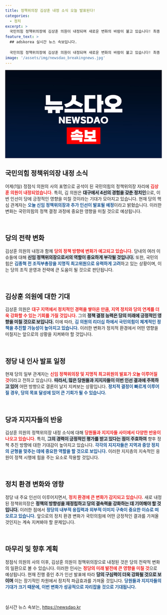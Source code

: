 ```yaml
---
title: 정책위의장 김상훈 내정 소식 오늘 발표된다!
categories:
  - 정치
excerpt: >
  국민의힘 정책위의장에 김상훈 의원이 내정되며 새로운 변화의 바람이 불고 있습니다! 최종 인선 발표가 오늘 진행될 예정으로, 정치계의 이목이 집중되고 있습니다.
feature_text: >
  ## adskorea 실시간 뉴스 속보입니다.

  국민의힘 정책위의장에 김상훈 의원이 내정되며 새로운 변화의 바람이 불고 있습니다! 최종 인선 발표가 오늘 진행될 예정으로, 정치계의 이목이 집중되고 있습니다.
image: '/assets/img/newsdao_breakingnews.jpg'
---
```


<p><img src="/assets/img/newsdao_breakingnews.jpg" alt="adskorea 속보" /></p>

<h2 data-ke-size="size26">국민의힘 정책위의장 내정 소식</h2>

<p data-ke-size="size16">어제(1일) 정점식 의원의 사의 표명으로 공석이 된 국민의힘의 정책위의장 자리에 <b><span style="color: #ee2323;">김상훈 의원이 내정되었습니다.</span></b> 특히, 김 의원은 <b><span style="background-color: #21538527;">대구에서 4선의 경험을 갖춘 정치인</span></b>으로, 이번 인선이 당에 긍정적인 영향을 미칠 것이라는 기대가 모아지고 있습니다. 현재 당의 핵심 관계자는 <b><span style="color: #1a5490;">오늘 신임 정책위의장과 추가 인선이 발표될 예정</span></b>이라고 밝혔습니다. 이러한 변화는 국민의힘의 정책 결정 과정에 중요한 영향을 미칠 것으로 예상됩니다.</p>

<p data-ke-size="size16">&nbsp;</p>

<h2 data-ke-size="size26">당의 전략 변화</h2>

<p data-ke-size="size16">김상훈 의원의 내정과 함께 <b><span style="color: #ee2323;">당의 정책 방향에 변화가 예고되고 있습니다.</span></b> 당내의 여러 이슈들에 대해 <b><span style="background-color: #21538527;">신임 정책위의장으로서의 역할이 중요하게 부각될 것입니다.</span></b> 또한, 국민의힘은 <b><span style="color: #1a5490;">김종혁 전 조직부총장을 지명직 최고위원으로 유력하게 고려</span></b>하고 있는 상황이며, 이는 당의 조직 운영과 전략에 큰 도움이 될 것으로 판단됩니다.</p>

<p data-ke-size="size16">&nbsp;</p>

<h2 data-ke-size="size26">김상훈 의원에 대한 기대</h2>

<p data-ke-size="size16">김상훈 의원은 <b><span style="color: #ee2323;">대구 지역에서 정치적인 경력을 쌓아온 만큼, 지역 정치와 당의 연계를 더욱 강화할 수 있는 기회를 가질 것입니다.</span></b> 그의 <b><span style="background-color: #21538527;">정책 결정 능력은 당의 미래에 긍정적인 영향을 미칠 것으로 보입니다.</span></b> 이에 따라, <b><span style="color: #1a5490;">김 의원의 리더십 하에서 국민의힘이 체계적인 정책을 추진할 가능성이 높아지고 있습니다.</span></b> 이러한 변화가 정치적 환경에서 어떤 영향을 미칠지는 앞으로의 상황을 지켜봐야 할 것입니다.</p>

<p data-ke-size="size16">&nbsp;</p>

<h2 data-ke-size="size26">정당 내 인사 발표 일정</h2>

<p data-ke-size="size16">현재 당의 일부 관계자는 <b><span style="color: #ee2323;">신임 정책위의장 및 지명직 최고위원의 발표가 오늘 이루어질 것</span></b>이라고 전하고 있습니다. <b><span style="background-color: #21538527;">따라서, 많은 당원들과 지지자들이 이번 인선 결과에 주목하고 있어</span></b> 어떤 방향으로 결론이 날지 지켜보는 상황입니다. <b><span style="color: #1a5490;">정치적 결정이 빠르게 이루어질 경우, 당의 목표 달성에 있어 큰 기회가 될 수 있습니다.</span></b></p>

<p data-ke-size="size16">&nbsp;</p>

<h2 data-ke-size="size26">당과 지지자들의 반응</h2>

<p data-ke-size="size16">김상훈 의원의 정책위의장 내정 소식에 대해 <b><span style="color: #ee2323;">당원들과 지지자들 사이에서 다양한 반응이 나오고 있습니다.</span></b> 특히, <b><span style="background-color: #21538527;">그의 경력이 긍정적인 평가를 받고 있다는 점이 주효하여</span></b> 향후 정책 추진 방향에 대한 기대감이 높아지고 있습니다. <b><span style="color: #1a5490;">각각의 지지자들은 지역과 중앙 정치의 균형을 맞추는 데에 중요한 역할을 할 것으로 보입니다.</span></b> 이러한 지지층의 지속적인 응원이 정책 시행에 힘을 주는 요소로 작용할 것입니다.</p>

<p data-ke-size="size16">&nbsp;</p>

<h2 data-ke-size="size26">정치 환경 변화와 영향</h2>

<p data-ke-size="size16">정당 내 주요 인선이 이루어지면서, <b><span style="color: #ee2323;">정치 환경에 큰 변화가 감지되고 있습니다.</span></b> 새로 내정된 정책위의장은 <b><span style="background-color: #21538527;">정책의 방향성을 재정립하고 당의 결속력을 강화하는 데 기여해야 할 것입니다.</span></b> 이러한 점에서 <b><span style="color: #1a5490;">정당의 내부적 응집력과 외부적 이미지 구축이 중요한 이슈로 떠오르고 있습니다.</span></b> 앞으로의 정치 환경 변화가 국민의힘에 어떤 긍정적인 결과를 가져올 것인지는 계속 지켜봐야 할 문제입니다.</p>

<p data-ke-size="size16">&nbsp;</p>

<h2 data-ke-size="size26">마무리 및 향후 계획</h2>

<p data-ke-size="size16">정점식 의원의 사의 이후, 김상훈 의원이 정책위의장으로 내정된 것은 당의 전략적 변화의 일환으로 볼 수 있습니다. 이러한 인사는 <b><span style="color: #ee2323;">정당의 미래 발전에 큰 영향을 미칠 것</span></b>으로 예상됩니다. 현재 진행 중인 추가 인선 발표에 따라 <b><span style="background-color: #21538527;">당의 구심력이 더욱 강화될 것으로 보이며</span></b> 이는 장기적인 차원에서 정치적 파급효과를 가져올 것입니다. <b><span style="color: #1a5490;">당원들과 지지자들의 기대가 크기 때문에, 이번 변화가 성공적으로 자리잡을 것으로 기대됩니다.</span></b></p>

<p data-ke-size="size16">&nbsp;</p>
실시간 뉴스 속보는, <a href="https://newsdao.kr" rel="dofollow">https://newsdao.kr</a>


